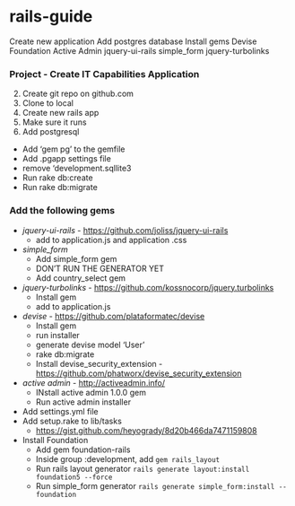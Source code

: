 rails-guide
===========

Create new application
Add postgres database
Install gems
Devise
Foundation
Active Admin
jquery-ui-rails
simple_form
jquery-turbolinks



### Project - Create IT Capabilities Application

2. Create git repo on github.com
3. Clone to local
4. Create new rails app
5. Make sure it runs
6. Add postgresql
  - Add ‘gem pg’ to the gemfile
  - Add .pgapp settings file
  - remove ‘development.sqllite3
  - Run rake db:create
  - Run rake db:migrate

### Add the following gems
- *jquery-ui-rails* - https://github.com/joliss/jquery-ui-rails
  - add to application.js and application .css
- *simple_form*
  - Add simple_form gem
  - DON’T RUN THE GENERATOR YET
  - Add country_select gem
- *jquery-turbolinks* - https://github.com/kossnocorp/jquery.turbolinks
  - Install gem
  - add to application.js
- *devise* - https://github.com/plataformatec/devise
  - Install gem
  - run installer
  - generate devise model ‘User’
  - rake db:migrate
  - Install devise_security_extension - https://github.com/phatworx/devise_security_extension
- *active admin* - http://activeadmin.info/
  - INstall active admin 1.0.0 gem
  - Run active admin installer
- Add settings.yml file
- Add setup.rake to lib/tasks
  - https://gist.github.com/heyogrady/8d20b466da7471159808
- Install Foundation
  - Add gem foundation-rails
  - Inside group :development, add
  `gem rails_layout`
  - Run rails layout generator
  `rails generate layout:install foundation5 --force`
  - Run simple_form generator
  `rails generate simple_form:install --foundation`
